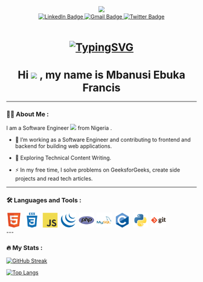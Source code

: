 <div id="header" align="center" style="width:100%">
  <img src="https://media.giphy.com/media/qgQUggAC3Pfv687qPC/giphy.gif"/>
</div>
<div id="badges" align="center">
  <a href="https://www.linkedin.com/in/ebuka-mbanusi-851090226/" target="_blank">
  <img src="https://img.shields.io/badge/LinkedIn-blue?style=for-the-badge&logo=linkedin&logoColor=white" alt="LinkedIn Badge"/>
  </a>

  <a href="mailto:mbanusifrancis9@gmail.com" target="_blank">
  <img src="https://img.shields.io/badge/Gmail-red?style=for-the-badge&logo=Gmail&logoColor=white" alt="Gmail Badge"/>
  </a>

  <a href="https://twitter.com/MbanusiF" target="_blank">
  <img src="https://img.shields.io/badge/Twitter-blue?style=for-the-badge&logo=twitter&logoColor=white" alt="Twitter Badge"/>
  </a>
<br>
  <img src="https://komarev.com/ghpvc/?username=coder-frank&style=flat-square&color=blue" alt=""/>

# [![TypingSVG](https://readme-typing-svg.demolab.com?lines=Hey!+You+Are+Welcome+To+My+Profile;My+Name+Is+CODER-FRANK;I+Am+Passionate+About+Coding;I+Learn+By+Doing+Projects)](https://git.io/typing-svg)
<h1>
  Hi
  <img src="https://media.giphy.com/media/hvRJCLFzcasrR4ia7z/giphy.gif" width="30px"/>
  , my name is Mbanusi Ebuka Francis
</h1>

---
</div>

### :woman_technologist: About Me :

I am a Software Engineer <img src="https://media.giphy.com/media/WUlplcMpOCEmTGBtBW/giphy.gif" width="30"> from Nigeria .

- :telescope: I’m working as a Software Engineer and contributing to frontend and backend for building web applications.

- :seedling: Exploring Technical Content Writing.

- :zap: In my free time, I solve problems on GeeksforGeeks, create side projects and read tech articles.

---

### :hammer_and_wrench: Languages and Tools :
  
<div>
    <img src="https://github.com/devicons/devicon/blob/master/icons/html5/html5-original.svg" title="HTML5" alt="HTML" width="40" height="40"/>&nbsp;
  <img src="https://github.com/devicons/devicon/blob/master/icons/css3/css3-plain-wordmark.svg"  title="CSS3" alt="CSS" width="40" height="40"/>&nbsp;
  <img src="https://github.com/devicons/devicon/blob/master/icons/javascript/javascript-original.svg" title="JavaScript" alt="JavaScript" width="40" height="40"/>&nbsp;
    <img src="https://github.com/devicons/devicon/blob/master/icons/jquery/jquery-original.svg" title="Jquery" alt="Jquery" width="40" height="40"/>&nbsp;
  <img src="https://github.com/devicons/devicon/blob/master/icons/php/php-original.svg" title="PHP"  alt="Php" width="40" height="40"/>&nbsp;
  <img src="https://github.com/devicons/devicon/blob/master/icons/mysql/mysql-original-wordmark.svg" title="MySQL"  alt="MySQL" width="40" height="40"/>&nbsp;
  <img src="https://github.com/devicons/devicon/blob/master/icons/c/c-original.svg" title="C programming"  alt="C" width="40" height="40"/>&nbsp;
  <img src="https://github.com/devicons/devicon/blob/master/icons/python/python-original.svg" title="Python"  alt="Python" width="40" height="40"/>&nbsp;
  <img src="https://github.com/devicons/devicon/blob/master/icons/git/git-original-wordmark.svg" title="Git" **alt="Git" width="40" height="40"/>
</div>
---

### :fire: My Stats :
[![GitHub Streak](http://github-readme-streak-stats.herokuapp.com?user=coder-frank&theme=dark)](https://git.io/streak-stats)

[![Top Langs](https://github-readme-stats.vercel.app/api/top-langs/?username=coder-frank&layout=compact&theme=vision-friendly-dark)](https://github.com/anuraghazra/github-readme-stats)
